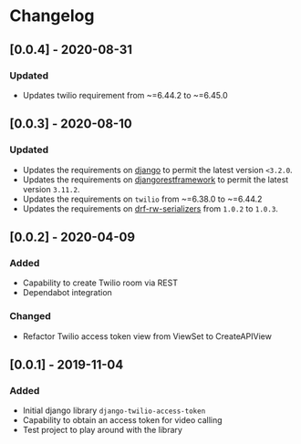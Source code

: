 # Changelog

## [0.0.4] - 2020-08-31
### Updated
- Updates twilio requirement from ~=6.44.2 to ~=6.45.0

## [0.0.3] - 2020-08-10
### Updated
- Updates the requirements on [django](https://github.com/django/django) to permit the latest version `<3.2.0`.
- Updates the requirements on [djangorestframework](https://github.com/encode/django-rest-framework) to permit the latest version `3.11.2`.
- Updates the requirements on `twilio` from ~=6.38.0 to ~=6.44.2
- Updates the requirements on [drf-rw-serializers](https://github.com/vintasoftware/drf-rw-serializers) from `1.0.2` to `1.0.3`.

## [0.0.2] - 2020-04-09
### Added
- Capability to create Twilio room via REST
- Dependabot integration
### Changed
- Refactor Twilio access token view from ViewSet to CreateAPIView

## [0.0.1] - 2019-11-04
### Added
- Initial django library `django-twilio-access-token`
- Capability to obtain an access token for video calling
- Test project to play around with the library 
